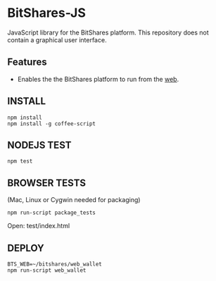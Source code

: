 # BitShares-JS #

JavaScript library for the BitShares platform.  This repository does not contain a graphical user interface.  

## Features ##

* Enables the the BitShares platform to run from the [web](https://wallet.bitshares.org).

## INSTALL ##

```
npm install
npm install -g coffee-script
```

## NODEJS TEST ##

`npm test`

## BROWSER TESTS ##
(Mac, Linux or Cygwin needed for packaging)

`npm run-script package_tests`

Open: test/index.html

## DEPLOY ##

```
BTS_WEB=~/bitshares/web_wallet
npm run-script web_wallet
```
